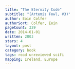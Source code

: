 ```yaml
---
title: "The Eternity Code"
subtitle: "(Artemis Fowl, #3)"
author: Eoin Colfer
authorSort: Colfer, Eoin
pageCount: 329
date: 2014-01-01
written: 2003
stars: 4
layout: post
category: book
tags: read unreviewed scifi
mapping: Ireland, Europe
---
```

